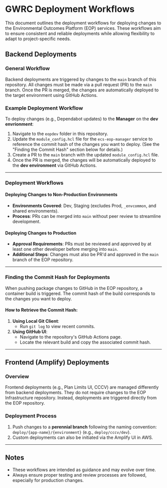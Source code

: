 # GWRC Deployment Workflows

This document outlines the deployment workflows for deploying changes to the Environmental Outcomes Platform (EOP) services. These workflows aim to ensure consistent and reliable deployments while allowing flexibility to adapt to project-specific needs.

## Backend Deployments

### General Workflow

Backend deployments are triggered by changes to the `main` branch of this repository. All changes must be made via a pull request (PR) to the `main` branch. Once the PR is merged, the changes are automatically deployed to the target environment using GitHub Actions.

### Example Deployment Workflow

To deploy changes (e.g., Dependabot updates) to the **Manager** on the **dev envrionment**:

1. Navigate to the `eopdev` folder in this repository.
2. Update the `module_config.hcl` file for the `ecs-eop-manager` service to reference the commit hash of the changes you want to deploy. (See the "Finding the Commit Hash" section below for details.)
3. Create a PR to the `main` branch with the updated `module_config.hcl` file.
4. Once the PR is merged, the changes will be automatically deployed to the **dev environment** via GitHub Actions.

---

### Deployment Workflows

#### Deploying Changes to Non-Production Environments

- **Environments Covered**: Dev, Staging (excludes Prod, `_envcommon`, and shared environments).
- **Process**: PRs can be merged into `main` without peer review to streamline development.

#### Deploying Changes to Production

- **Approval Requirements**: PRs must be reviewed and approved by at least one other developer before merging into `main`.
- **Additional Steps**: Changes must also be PR'd and approved in the `main` branch of the EOP repository.

---

### Finding the Commit Hash for Deployments

When pushing package changes to GitHub in the EOP repository, a container build is triggered. The commit hash of the build corresponds to the changes you want to deploy.

#### How to Retrieve the Commit Hash:
1. **Using Local Git Client**:
   - Run `git log` to view recent commits.
2. **Using GitHub UI**:
   - Navigate to the repository's GitHub Actions page.
   - Locate the relevant build and copy the associated commit hash.

---

## Frontend (Amplify) Deployments

### Overview

Frontend deployments (e.g., Plan Limits UI, CCCV) are managed differently from backend deployments. They do not require changes to the EOP Infrastructure repository. Instead, deployments are triggered directly from the EOP repository.

### Deployment Process

1. Push changes to a **perennial branch** following the naming convention:  
   `deploy/{app-name}/{environment}` (e.g., `deploy/cccv/dev`).
2. Custom deployments can also be initiated via the Amplify UI in AWS.

---

## Notes

- These workflows are intended as guidance and may evolve over time.
- Always ensure proper testing and review processes are followed, especially for production changes.




